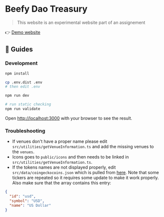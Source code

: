 # Beefy Dao Treasury

> This website is an experimental website part of an assignement

👉 [Demo website](https://treasury.san.cx/)

## 📖 Guides

### Development

```bash
npm install

cp .env.dist .env
# then edit .env

npm run dev

# run static checking
npm run validate
```

Open [http://localhost:3000](http://localhost:3000) with your browser to see the result.

### Troubleshooting

- If venues don't have a proper name please edit `src/utilities/getVenueInformation.ts` and add the missing venues to the `venues`.
- Icons goes to `public/icons` and then needs to be linked in `src/utilities/getVenueInformation.ts`.
- If the tokens names are not displayed properly, edit `src/data/coingeckocoins.json` which is pulled from [here](https://api.coingecko.com/api/v3/coins/list). Note that some tickers are repeated so it requires some update to make it work properly. Also make sure that the array contains this entry:

```json
{
  "id": "usd",
  "symbol": "USD",
  "name": "US Dollar"
}
```
